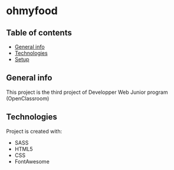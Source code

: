 # ohmyfood

## Table of contents
* [General info](#general-info)
* [Technologies](#technologies)
* [Setup](#setup)

## General info
This project is the third project of Developper Web Junior program (OpenClassroom)
	
## Technologies
Project is created with:
* SASS
* HTML5
* CSS
* FontAwesome